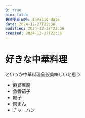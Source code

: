 ```yaml
---
Q: true
pin: false
最終更新日時: Invalid date
date: 2024-12-27T22:36
modified: 2024-12-27T22:36
created: 2024-12-27T22:36
---
```

# 好きな中華料理

というか中華料理全般美味しいと思う

- 麻婆豆腐
- 魚香茄子
- 餃子
- 肉まん
- チャーハン